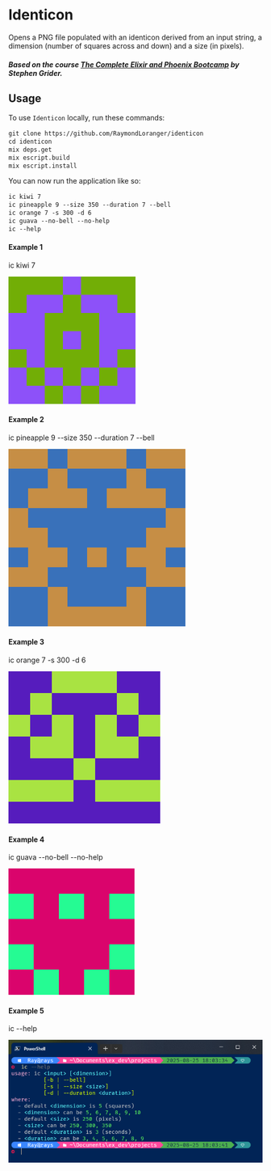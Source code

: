 # Identicon

Opens a PNG file populated with an identicon derived from an input string,
a dimension (number of squares across and down) and a size (in pixels).

##### Based on the course [The Complete Elixir and Phoenix Bootcamp](https://www.udemy.com/the-complete-elixir-and-phoenix-bootcamp-and-tutorial/) by Stephen Grider.

## Usage

To use `Identicon` locally, run these commands:

```
git clone https://github.com/RaymondLoranger/identicon
cd identicon
mix deps.get
mix escript.build
mix escript.install
```

You can now run the application like so:

```
ic kiwi 7
ic pineapple 9 --size 350 --duration 7 --bell
ic orange 7 -s 300 -d 6
ic guava --no-bell --no-help
ic --help
```

#### Example 1

ic kiwi 7

![alt text](<images/kiwi 250px 7x7.png>)

#### Example 2

ic pineapple 9 --size 350 --duration 7 --bell

![alt text](<images/pineapple 350px 9x9.png>)

#### Example 3

ic orange 7 -s 300 -d 6

![alt text](<images/orange 300px 7x7.png>)

#### Example 4

ic guava --no-bell --no-help

![alt text](<images/guava 250px 5x5.png>)

#### Example 5

ic --help

![alt text](<images/ic help.png>)


